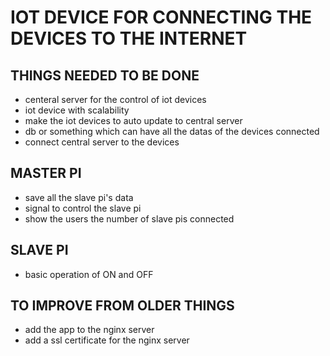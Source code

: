 # IOT DEVICE FOR CONNECTING THE DEVICES TO THE INTERNET

## THINGS NEEDED TO BE DONE
* centeral server for the control of iot devices
* iot device with scalability
* make the iot devices to auto update to central server
* db or something which can have all the datas of the devices connected
* connect central server to the devices

## MASTER PI
* save all the slave pi's data
* signal to control the slave pi
* show the users the number of slave pis connected

## SLAVE PI
* basic operation of ON and OFF

## TO IMPROVE FROM OLDER THINGS
* add the app to the nginx server
* add a ssl certificate for the nginx server
